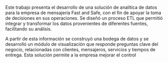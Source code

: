 Este trabajo presenta el desarrollo de una solución de analítica de datos para la empresa de mensajería Fast and Safe, con el fin de apoyar la toma de decisiones en sus operaciones. Se diseñó un proceso ETL que permitió integrar y transformar los datos provenientes de diferentes fuentes, facilitando su análisis.

A partir de esta información se construyó una bodega de datos y se desarrolló un módulo de visualización que responde preguntas clave del negocio, relacionadas con clientes, mensajeros, servicios y tiempos de entrega. Esta solución permite a la empresa mejorar el control
